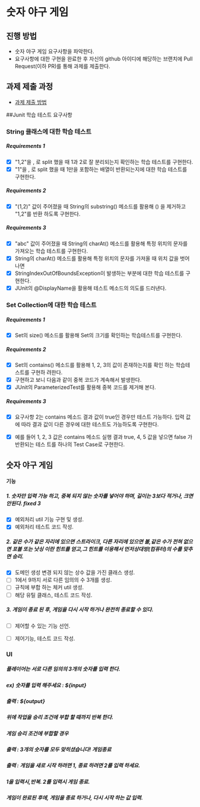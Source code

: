 # 숫자 야구 게임
## 진행 방법
* 숫자 야구 게임 요구사항을 파악한다.
* 요구사항에 대한 구현을 완료한 후 자신의 github 아이디에 해당하는 브랜치에 Pull Request(이하 PR)를 통해 과제를 제출한다.

## 과제 제출 과정
* [과제 제출 방법](https://github.com/next-step/nextstep-docs/tree/master/precourse)

##Junit 학습 테스트 요구사항
### String 클래스에 대한 학습 테스트
##### Requirements 1
- [x] "1,2"을 , 로 split 했을 때 1과 2로 잘 분리되는지 확인하는 학습 테스트를 구현한다.
- [x] "1"을 , 로 split 했을 때 1만을 포함하는 배열이 반환되는지에 대한 학습 테스트를 구현한다.
##### Requirements 2 
- [x] "(1,2)" 값이 주어졌을 때 String의 substring() 메소드를 활용해 () 을 제거하고 "1,2"를 반환
       하도록 구현한다.
##### Requirements 3
- [x] "abc" 값이 주어졌을 때 String의 charAt() 메소드를 활용해 특정 위치의 문자를 가져오는 학습
      테스트를 구현한다.
- [x] String의 charAt() 메소드를 활용해 특정 위치의 문자를 가져올 때 위치 값을 벗어나면
- [x] StringIndexOutOfBoundsException이 발생하는 부분에 대한 학습 테스트를 구현한다.
- [x] JUnit의 @DisplayName을 활용해 테스트 메소드의 의도를 드러낸다.

### Set Collection에 대한 학습 테스트
##### Requirements 1
- [x] Set의 size() 메소드를 활용해 Set의 크기를 확인하는 학습테스트를 구현한다.
##### Requirements 2
- [x] Set의 contains() 메소드를 활용해 1, 2, 3의 값이 존재하는지를 확인 하는 학습테스트를 구현하
      려한다.
- [x] 구현하고 보니 다음과 같이 중복 코드가 계속해서 발생한다.
- [x] JUnit의 ParameterizedTest를 활용해 중복 코드를 제거해 본다.
##### Requirements 3
- [x] 요구사항 2는 contains 메소드 결과 값이 true인 경우만 테스트 가능하다. 입력 값에 따라 결과
      값이 다른 경우에 대한 테스트도 가능하도록 구현한다.
- [x] 예를 들어 1, 2, 3 값은 contains 메소드 실행 결과 true, 4, 5 값을 넣으면 false 가 반환되는 테스
      트를 하나의 Test Case로 구현한다.


##  숫자 야구 게임
#### 기능
##### 1. 숫자만 입력 가능 하고, 중복 되지 않는 숫자를 넣어야 하며, 길이는 3보다 적거나, 크면 안된다. fixed 3
- [x] 예외처리 util 기능 구현 및 생성.
- [x] 예외처리 테스트 코드 작성.

##### 2. 같은 수가 같은 자리에 있으면 스트라이크, 다른 자리에 있으면 볼,같은 수가 전혀 없으면 포볼 또는 낫싱 이란 힌트를 얻고,그 힌트를 이용해서 먼저상대방(컴퓨터)의 수를 맞추면 승리.
- [x] 도메인 생성 변경 되지 않는 상수 값을 가진 클래스 생성.
- [ ] 1에서 9까지 서로 다른 임의의 수 3개를 생성.
- [ ] 규칙에 부합 하는 체커 util 생성.
- [ ] 해당 유틸 클래스, 테스트 코드 작성.

##### 3. 게임이 종료 된 후, 게임을 다시 시작 하거나 완전히 종료할 수 있다.
- [ ] 제어할 수 있는 기능 선언.
- [ ] 제어기능, 테스트 코드 작성.


### UI
##### 플레이어는 서로 다른 임의의 3개의 숫자를 입력 한다. 
##### ex) 숫자를 입력 해주세요 : ${input}
##### 출력 : ${output}
##### 위에 작업을 승리 조건에 부합 할 때까지 반복 한다.
##### 게임 승리 조건에 부합할 경우 
##### 출력 : 3개의 숫자를 모두 맞히셨습니다! 게임종료
##### 출력 : 게임을 새로 시작 하려면 1, 종료 하려면 2를 입력 하세요.
##### 1을 입력시,반복. 2를 입력시 게임 종료.  
 
 
##### 게임이 완료된 후에, 게임을 종료 하거나, 다시 시작 하는 값 입력.


      
